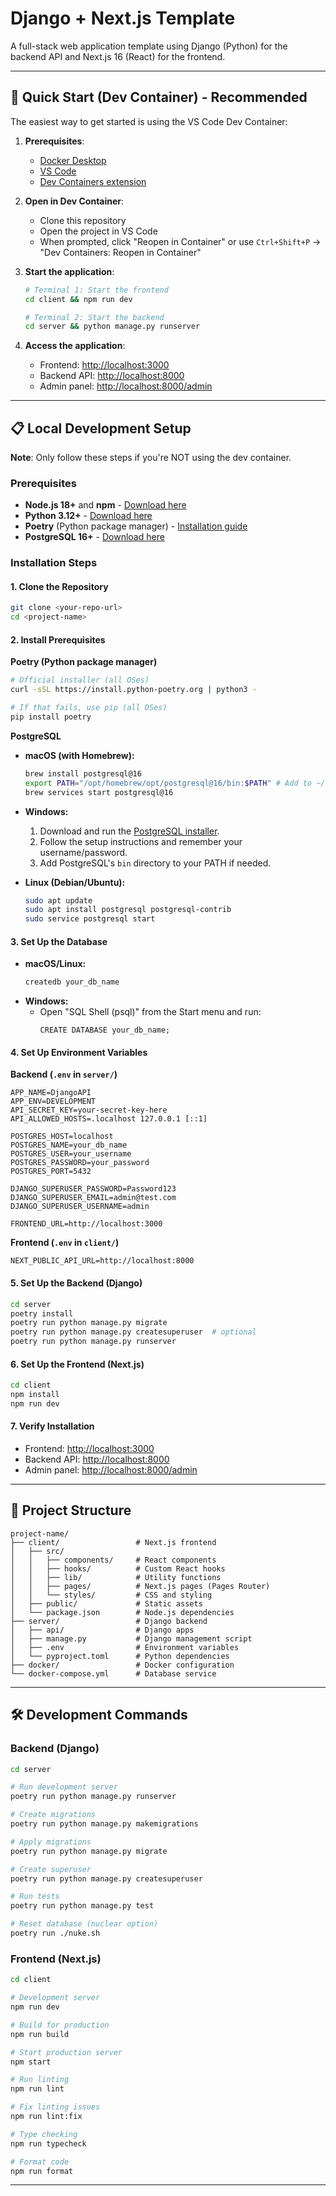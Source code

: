 # Django + Next.js Template

A full-stack web application template using Django (Python) for the backend API and Next.js 16 (React) for the frontend.

---

## 🚀 Quick Start (Dev Container) - Recommended

The easiest way to get started is using the VS Code Dev Container:

1. **Prerequisites**:  
   - [Docker Desktop](https://www.docker.com/products/docker-desktop/)  
   - [VS Code](https://code.visualstudio.com/)  
   - [Dev Containers extension](https://marketplace.visualstudio.com/items?itemName=ms-vscode-remote.remote-containers)

2. **Open in Dev Container**:
   - Clone this repository
   - Open the project in VS Code
   - When prompted, click "Reopen in Container" or use `Ctrl+Shift+P` → "Dev Containers: Reopen in Container"

3. **Start the application**:
   ```bash
   # Terminal 1: Start the frontend
   cd client && npm run dev

   # Terminal 2: Start the backend
   cd server && python manage.py runserver
   ```

4. **Access the application**:
   - Frontend: [http://localhost:3000](http://localhost:3000)
   - Backend API: [http://localhost:8000](http://localhost:8000)
   - Admin panel: [http://localhost:8000/admin](http://localhost:8000/admin)

---

## 📋 Local Development Setup

**Note**: Only follow these steps if you're NOT using the dev container.

### Prerequisites

- **Node.js 18+** and **npm** - [Download here](https://nodejs.org/)
- **Python 3.12+** - [Download here](https://python.org/)
- **Poetry** (Python package manager) - [Installation guide](https://python-poetry.org/docs/#installation)
- **PostgreSQL 16+** - [Download here](https://www.postgresql.org/download/)

### Installation Steps

#### 1. Clone the Repository
```bash
git clone <your-repo-url>
cd <project-name>
```

#### 2. Install Prerequisites

**Poetry (Python package manager)**
```bash
# Official installer (all OSes)
curl -sSL https://install.python-poetry.org | python3 -

# If that fails, use pip (all OSes)
pip install poetry
```

**PostgreSQL**

- **macOS (with Homebrew):**
  ```bash
  brew install postgresql@16
  export PATH="/opt/homebrew/opt/postgresql@16/bin:$PATH" # Add to ~/.zshrc or ~/.bash_profile
  brew services start postgresql@16
  ```

- **Windows:**
  1. Download and run the [PostgreSQL installer](https://www.postgresql.org/download/windows/).
  2. Follow the setup instructions and remember your username/password.
  3. Add PostgreSQL's `bin` directory to your PATH if needed.

- **Linux (Debian/Ubuntu):**
  ```bash
  sudo apt update
  sudo apt install postgresql postgresql-contrib
  sudo service postgresql start
  ```

#### 3. Set Up the Database

- **macOS/Linux:**
  ```bash
  createdb your_db_name
  ```
- **Windows:**
  - Open "SQL Shell (psql)" from the Start menu and run:
    ```
    CREATE DATABASE your_db_name;
    ```

#### 4. Set Up Environment Variables

**Backend (`.env` in `server/`)**
```env
APP_NAME=DjangoAPI
APP_ENV=DEVELOPMENT
API_SECRET_KEY=your-secret-key-here
API_ALLOWED_HOSTS=.localhost 127.0.0.1 [::1]

POSTGRES_HOST=localhost
POSTGRES_NAME=your_db_name
POSTGRES_USER=your_username
POSTGRES_PASSWORD=your_password
POSTGRES_PORT=5432

DJANGO_SUPERUSER_PASSWORD=Password123
DJANGO_SUPERUSER_EMAIL=admin@test.com
DJANGO_SUPERUSER_USERNAME=admin

FRONTEND_URL=http://localhost:3000
```

**Frontend (`.env` in `client/`)**
```env
NEXT_PUBLIC_API_URL=http://localhost:8000
```

#### 5. Set Up the Backend (Django)
```bash
cd server
poetry install
poetry run python manage.py migrate
poetry run python manage.py createsuperuser  # optional
poetry run python manage.py runserver
```

#### 6. Set Up the Frontend (Next.js)
```bash
cd client
npm install
npm run dev
```

#### 7. Verify Installation
- Frontend: [http://localhost:3000](http://localhost:3000)
- Backend API: [http://localhost:8000](http://localhost:8000)
- Admin panel: [http://localhost:8000/admin](http://localhost:8000/admin)

---

## 📁 Project Structure

```
project-name/
├── client/                 # Next.js frontend
│   ├── src/
│   │   ├── components/     # React components
│   │   ├── hooks/          # Custom React hooks
│   │   ├── lib/            # Utility functions
│   │   ├── pages/          # Next.js pages (Pages Router)
│   │   └── styles/         # CSS and styling
│   ├── public/             # Static assets
│   └── package.json        # Node.js dependencies
├── server/                 # Django backend
│   ├── api/                # Django apps
│   ├── manage.py           # Django management script
│   ├── .env                # Environment variables
│   └── pyproject.toml      # Python dependencies
├── docker/                 # Docker configuration
└── docker-compose.yml      # Database service
```

---

## 🛠️ Development Commands

### Backend (Django)
```bash
cd server

# Run development server
poetry run python manage.py runserver

# Create migrations
poetry run python manage.py makemigrations

# Apply migrations
poetry run python manage.py migrate

# Create superuser
poetry run python manage.py createsuperuser

# Run tests
poetry run python manage.py test

# Reset database (nuclear option)
poetry run ./nuke.sh
```

### Frontend (Next.js)
```bash
cd client

# Development server
npm run dev

# Build for production
npm run build

# Start production server
npm start

# Run linting
npm run lint

# Fix linting issues
npm run lint:fix

# Type checking
npm run typecheck

# Format code
npm run format
```

---

